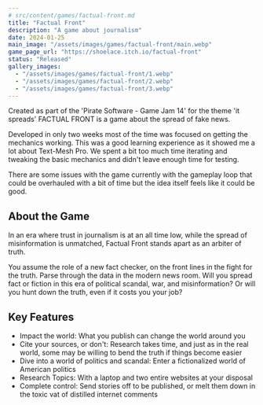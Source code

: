 ```yaml
---
# src/content/games/factual-front.md
title: "Factual Front"
description: "A game about journalism"
date: 2024-01-25
main_image: "/assets/images/games/factual-front/main.webp"
game_page_url: "https://shoelace.itch.io/factual-front"
status: "Released"
gallery_images:
  - "/assets/images/games/factual-front/1.webp"
  - "/assets/images/games/factual-front/2.webp"
  - "/assets/images/games/factual-front/3.webp"
---
```


Created as part of the 'Pirate Software - Game Jam 14' for the theme 'it spreads' FACTUAL FRONT is a game about the
spread of fake news.

Developed in only two weeks most of the time was focused on getting the mechanics working. This was a good learning
experience as it showed me a lot about Text-Mesh Pro. We spent a bit too much time iterating and tweaking the basic
mechanics and didn't leave enough time for testing.

There are some issues with the game currently with the gameplay loop that could be overhauled with a bit of time but the
idea itself feels like it could be good.

## About the Game

In an era where trust in journalism is at an all time low, while the spread of misinformation is unmatched, Factual
Front stands apart as an arbiter of truth.

You assume the role of a new fact checker, on the front lines in the fight for the truth. Parse through the data in the
modern news room. Will you spread fact or fiction in this era of political scandal, war, and misinformation? Or will you
hunt down the truth, even if it costs you your job?

## Key Features

- Impact the world: What you publish can change the world around you
- Cite your sources, or don't: Research takes time, and just as in the real world, some may be willing to bend the truth
  if things become easier
- Dive into a world of politics and scandal: Enter a fictionalized world of American politics
- Research Topics: With a laptop and two entire websites at your disposal
- Complete control: Send stories off to be published, or melt them down in the toxic vat of distilled internet comments